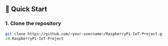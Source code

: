 ## 🚀 Quick Start

### 1. Clone the repository
```bash
git clone https://github.com/<your-username>/RaspberryPi-IoT-Project.git
cd RaspberryPi-IoT-Project
